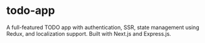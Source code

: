 # todo-app
A full-featured TODO app with authentication, SSR, state management using Redux, and localization support. Built with Next.js and Express.js.
